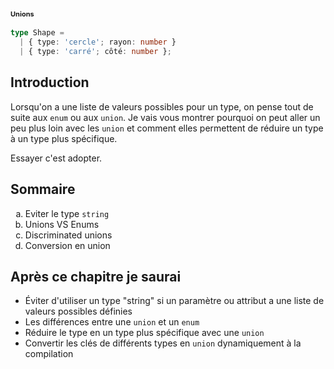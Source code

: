 <h1 style="font-size: 11px; margin-bottom: 1rem;">
Unions
</h1>

```typescript
type Shape =
  | { type: 'cercle'; rayon: number }
  | { type: 'carré'; côté: number };
```

## Introduction

Lorsqu'on a une liste de valeurs possibles pour un type, on pense tout de suite aux <code>enum</code> ou aux <code>union</code>. Je vais vous montrer pourquoi on peut aller un peu plus loin avec les <code>union</code> et comment elles permettent de réduire un type à un type plus spécifique.

Essayer c'est adopter.

## Sommaire

<ol style="list-style-type: lower-alpha">
    <li>Eviter le type <code>string</code></li>
    <li>Unions VS Enums</li>
    <li>Discriminated unions</li>
    <li>Conversion en union</li>
</ol>

## Après ce chapitre je saurai

- &Eacute;viter d'utiliser un type "string" si un paramètre ou attribut a une liste de valeurs possibles définies
- Les différences entre une <code>union</code> et un <code>enum</code>
- Réduire le type en un type plus spécifique avec une <code>union</code>
- Convertir les clés de différents types en <code>union</code> dynamiquement à la compilation
